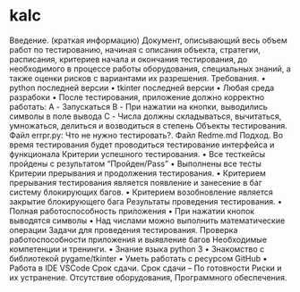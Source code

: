 # kalc
Введение. (краткая информацию) Документ, описывающий весь объем работ по тестированию, начиная с описания объекта, стратегии, расписания, критериев начала и окончания тестирования, до необходимого в процессе работы оборудования, специальных знаний, а также оценки рисков с вариантами их разрешения.
Требования. • python последней версии • tkinter последней версии • Любая среда разрабоки • После тестирования, приложение должно корректно работать: A - Запускаться B - При нажатии на кнопки, выводились символы в поле вывода C - Числа должны складываться, вычитаться, умножаться, делиться и возводиться в степень
Объекты тестирования. Файл errpr.py:
Что не нужно тестировать?. Файл Redme.md
Подход. Во время тестирования будет проводиться тестирование интерфейса и функционала
Критерии успешного тестирования. • Все тесткейсы пройдены с результатом “Пройден/Pass” • Выполнены все тесты
Критерии прерывания и продолжения тестирования. • Критерием прерывания тестирования является появление и занесение в баг систему блокирующих багов. • Критерием возобновление является закрытие блокирующего бага
Результаты проведения тестирования. • Полная работоспособность приложения • При нажатии кнопок выводятся символы • Над числами можно выполнить математические операции
Задачи для проведения тестирования. Проверка работоспособности приложения и выявление багов
Необходимые компетенции и тренинги. • Знание языка python 3 • Знакомство с библиотекой pygame/tkinter • Уметь работать с ресурсом GitHub • Работа в IDE VSCode
Срок сдачи. Срок сдачи – По готовности
Риски и их устранение. Отсутствие оборудования, Программного обеспечения.
